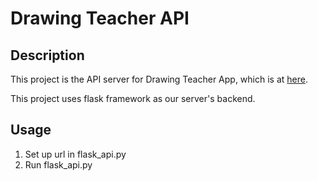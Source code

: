 # Drawing Teacher API
## Description
This project is the API server for Drawing Teacher App, which is at [here]().

This project uses flask framework as our server's backend.
## Usage
1. Set up url in flask_api.py
2. Run flask_api.py